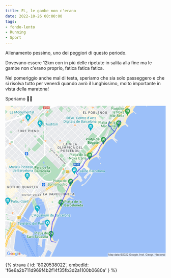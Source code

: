 ```yaml
---
title: FL, le gambe non c'erano
date: 2022-10-26 00:00:00
tags:
- fondo-lento
- Running
- Sport
---
```


Allenamento pessimo, uno dei peggiori di questo periodo.

Dovevano essere 12km con in più delle ripetute in salita alla fine ma le gambe non c'erano proprio, fatica fatica fatica.

Nel pomeriggio anche mal di testa, speriamo che sia solo passeggero e che si risolva tutto per venerdì quando avrò il lunghissimo, molto importante in vista della maratona!

Speriamo 🤞🏻

![](images/20221026-activity-map.png)

{% strava { id: '8020538022', embedId: 'f6e6a2b711d969f4b2f14f35fb3d2a1100b0680a' } %}
